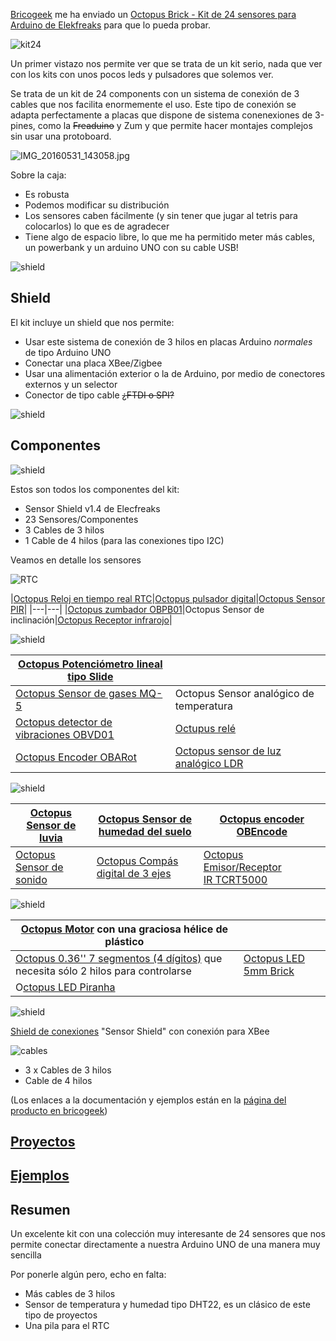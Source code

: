 [Bricogeek](http://www.bricogeek.com) me ha enviado un
[Octopus Brick - Kit de 24 sensores para Arduino de Elekfreaks](http://tienda.bricogeek.com/kits-arduino/830-octopus-brick-kit-de-24-sensores-para-arduino.html) para que lo pueda probar.

![kit24](./images/IMG_20160531_143103.jpg)


Un primer vistazo nos permite ver que se trata de un kit serio, nada que ver con los kits con unos pocos leds y pulsadores que solemos ver.

Se trata de un kit de 24 components con un sistema de conexión de 3 cables que nos facilita enormemente el uso. Este tipo de conexión se adapta perfectamente a placas que dispone de sistema conenexiones de 3-pines, como la ~~Freaduino~~ y Zum y que permite hacer montajes complejos sin usar una protoboard.

![IMG_20160531_143058.jpg](./images/IMG_20160531_143058.jpg)

Sobre la caja:
* Es robusta
* Podemos modificar su distribución
* Los sensores caben fácilmente (y sin tener que jugar al tetris para colocarlos) lo que es de agradecer
* Tiene algo de espacio libre, lo que me ha permitido meter más cables, un powerbank y un arduino UNO con su cable USB!

![shield](./images/IMG_20160605_093526.jpg)

## Shield

El kit incluye un shield  que  nos permite:
* Usar este sistema de conexión de 3 hilos en placas Arduino _normales_ de tipo Arduino UNO
* Conectar una placa XBee/Zigbee
* Usar una alimentación exterior o la de Arduino, por medio de conectores externos y un selector
* Conector de tipo cable ~~¿FTDI o SPI?~~

![shield](./images/IMG_20160531_143235.jpg)

## Componentes

![shield](./images/IMG_20160531_143223.jpg)

Estos son todos los componentes del kit:
* Sensor Shield v1.4 de Elecfreaks
* 23 Sensores/Componentes
* 3 Cables de 3 hilos
* 1 Cable de 4 hilos (para las conexiones tipo I2C)

Veamos en detalle los sensores

![RTC](./images/IMG_20160531_143245.jpg)


|[Octopus Reloj en tiempo real RTC](http://www.elecfreaks.com/wiki/index.php?title=Octopus_Real-time_Clock)|[Octopus pulsador digital](http://www.elecfreaks.com/wiki/index.php?title=Octopus_Digital_PushButton_Brick)|[Octopus Sensor PIR](http://www.elecfreaks.com/wiki/index.php?title=Octopus_PIR_sensor_Brick)|
|---|---|
|[Octopus zumbador OBPB01](http://www.elecfreaks.com/wiki/index.php?title=Octopus_Passive_buzzer_Brick)|Octopus Sensor de inclinación|[Octopus Receptor infrarojo](http://www.elecfreaks.com/wiki/index.php?title=Octopus_Infrared_Receiver_Sensor)|

![shield](./images/IMG_20160531_143306.jpg)

|[Octopus Potenciómetro lineal tipo Slide](http://www.elecfreaks.com/wiki/index.php?title=Octopus_Linear_Slider_Potentiometer_Brick)||
|---|---|
|[Octopus Sensor de gases MQ-5](http://www.elecfreaks.com/wiki/index.php?title=Octopus_Smoke_Sensor_MQ-2/MQ-5_Brick)|Octopus Sensor analógico de temperatura|
|[Octopus detector de vibraciones OBVD01](http://www.elecfreaks.com/wiki/index.php?title=Octopus_Vibration_Detection_Brick)|[Octupus relé](http://www.elecfreaks.com/wiki/index.php?title=Octopus_1Channel_Relay)|
|[Octopus Encoder OBARot](http://www.elecfreaks.com/wiki/index.php?title=Octopus_Analog_Rotation_Brick)|[Octopus sensor de luz analógico LDR](http://www.elecfreaks.com/wiki/index.php?title=Octopus_Analog_Photocell_Brick)|

![shield](./images/IMG_20160531_143356.jpg)

|[Octopus Sensor de luvia](http://www.elecfreaks.com/wiki/index.php?title=Octopus_Rain-Steam_Sensor)|[Octopus Sensor de humedad del suelo](http://www.elecfreaks.com/wiki/index.php?title=Octopus_Soil_Moisture_Sensor_Brick)|[Octopus encoder OBEncode](http://www.elecfreaks.com/wiki/index.php?title=Octopus_Rotary_Encoder_Brick)|
|--|--|--|
|[Octopus Sensor de sonido](http://www.elecfreaks.com/wiki/index.php?title=Octopus_Sound_Sensor)|[Octopus Compás digital de 3 ejes](http://www.elecfreaks.com/wiki/index.php?title=Octopus_3-Axis_Digital_Compass_Sensor)|[Octopus Emisor/Receptor IR TCRT5000](http://www.elecfreaks.com/wiki/index.php?title=Octopus_Hant_Sensor)|

![shield](./images/IMG_20160531_143400.jpg)

|[Octopus Motor](http://www.elecfreaks.com/wiki/index.php?title=Octopus_Motor_Brick) con una graciosa hélice de plástico||
|--|--|
|[Octopus 0.36'' 7 segmentos (4 dígitos)](http://www.elecfreaks.com/wiki/index.php?title=Octopus_0.36%22_Segment_LED_Brick) que necesita sólo 2 hilos para controlarse|[Octopus LED 5mm Brick](http://www.elecfreaks.com/wiki/index.php?title=Octopus_5mm_LED_Brick)|
|O[ctopus LED Piranha](http://www.elecfreaks.com/wiki/index.php?title=Octopus_Piranha_LED_Brick)||



![shield](./images/IMG_20160531_143235.jpg)

[Shield de conexiones](./SensorShield.md) "Sensor Shield" con conexión para XBee


![cables](./images/IMG_20160531_143337.jpg)

* 3 x Cables de 3 hilos
* Cable de 4 hilos



(Los enlaces a la documentación y ejemplos están en la [página del producto en bricogeek](http://tienda.bricogeek.com/kits-arduino/830-octopus-brick-kit-de-24-sensores-para-arduino.html))


## [Proyectos](./proyectos.md)

## [Ejemplos](./Ejemplos.md)

## Resumen

Un excelente kit con una colección muy interesante de 24 sensores que nos permite conectar directamente a nuestra Arduino UNO de una manera muy sencilla

Por ponerle algún pero, echo en falta:
* Más cables de 3 hilos
* Sensor de temperatura y humedad tipo DHT22, es un clásico de este tipo de proyectos
* Una pila para el RTC
